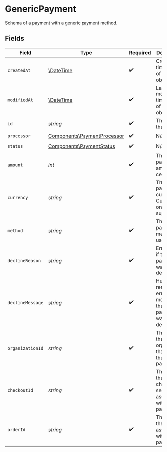 # GenericPayment

Schema of a payment with a generic payment method.


## Fields

| Field                                                                      | Type                                                                       | Required                                                                   | Description                                                                | Example                                                                    |
| -------------------------------------------------------------------------- | -------------------------------------------------------------------------- | -------------------------------------------------------------------------- | -------------------------------------------------------------------------- | -------------------------------------------------------------------------- |
| `createdAt`                                                                | [\DateTime](https://www.php.net/manual/en/class.datetime.php)              | :heavy_check_mark:                                                         | Creation timestamp of the object.                                          |                                                                            |
| `modifiedAt`                                                               | [\DateTime](https://www.php.net/manual/en/class.datetime.php)              | :heavy_check_mark:                                                         | Last modification timestamp of the object.                                 |                                                                            |
| `id`                                                                       | *string*                                                                   | :heavy_check_mark:                                                         | The ID of the object.                                                      |                                                                            |
| `processor`                                                                | [Components\PaymentProcessor](../../Models/Components/PaymentProcessor.md) | :heavy_check_mark:                                                         | N/A                                                                        |                                                                            |
| `status`                                                                   | [Components\PaymentStatus](../../Models/Components/PaymentStatus.md)       | :heavy_check_mark:                                                         | N/A                                                                        |                                                                            |
| `amount`                                                                   | *int*                                                                      | :heavy_check_mark:                                                         | The payment amount in cents.                                               | 1000                                                                       |
| `currency`                                                                 | *string*                                                                   | :heavy_check_mark:                                                         | The payment currency. Currently, only `usd` is supported.                  | usd                                                                        |
| `method`                                                                   | *string*                                                                   | :heavy_check_mark:                                                         | The payment method used.                                                   | card                                                                       |
| `declineReason`                                                            | *string*                                                                   | :heavy_check_mark:                                                         | Error code, if the payment was declined.                                   | insufficient_funds                                                         |
| `declineMessage`                                                           | *string*                                                                   | :heavy_check_mark:                                                         | Human-reasable error message, if the payment was declined.                 | Your card has insufficient funds.                                          |
| `organizationId`                                                           | *string*                                                                   | :heavy_check_mark:                                                         | The ID of the organization that owns the payment.                          | 1dbfc517-0bbf-4301-9ba8-555ca42b9737                                       |
| `checkoutId`                                                               | *string*                                                                   | :heavy_check_mark:                                                         | The ID of the checkout session associated with this payment.               | e4b478fa-cd25-4253-9f1f-8a41e6370ede                                       |
| `orderId`                                                                  | *string*                                                                   | :heavy_check_mark:                                                         | The ID of the order associated with this payment.                          | e4b478fa-cd25-4253-9f1f-8a41e6370ede                                       |